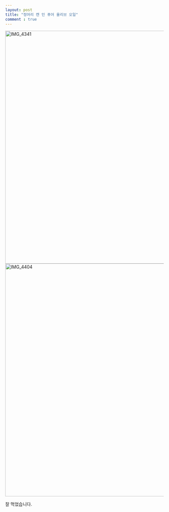 ```yaml
---
layout: post
title: "정어리 캔 인 퓨어 올리브 오일"
comment : true
---
```


<img width="740px" alt="IMG_4341" src="https://user-images.githubusercontent.com/81041256/111912264-326dd980-8aac-11eb-8d24-552f8725e724.JPG">

<img width="740px" alt="IMG_4404" src="https://user-images.githubusercontent.com/81041256/111912274-36016080-8aac-11eb-9cbc-efa936248327.JPG">

잘 먹었습니다.
